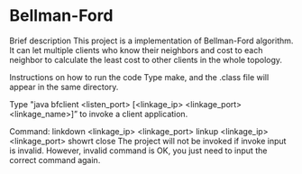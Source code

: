 # Bellman-Ford

Brief description
This project is a implementation of Bellman-Ford algorithm. It can let multiple clients who know their neighbors and cost to each neighbor to calculate the least cost to other clients in the whole topology. 

Instructions on how to run the code
Type make, and the .class file will appear in the same directory. 

Type "java bfclient <listen_port> <timeout> [<linkage_ip> <linkage_port> <linkage_name>]” to invoke a client application.
	
Command:
	linkdown <linkage_ip> <linkage_port>
	linkup <linkage_ip> <linkage_port>
	showrt
	close
The project will not be invoked if invoke input is invalid. However, invalid command is OK, you just need to input the correct command again.
